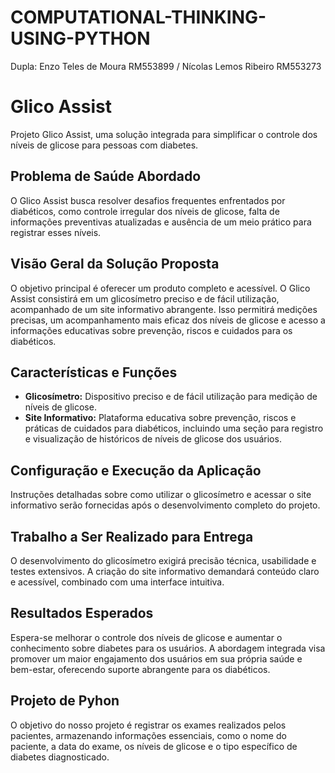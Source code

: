 # COMPUTATIONAL-THINKING-USING-PYTHON
Dupla: Enzo Teles de Moura RM553899 / Nícolas Lemos Ribeiro RM553273

# Glico Assist
Projeto Glico Assist, uma solução integrada para simplificar o controle dos níveis de glicose para pessoas com diabetes.

## Problema de Saúde Abordado

O Glico Assist busca resolver desafios frequentes enfrentados por diabéticos, como controle irregular dos níveis de glicose, falta de informações preventivas atualizadas e ausência de um meio prático para registrar esses níveis.

## Visão Geral da Solução Proposta

O objetivo principal é oferecer um produto completo e acessível. O Glico Assist consistirá em um glicosímetro preciso e de fácil utilização, acompanhado de um site informativo abrangente. Isso permitirá medições precisas, um acompanhamento mais eficaz dos níveis de glicose e acesso a informações educativas sobre prevenção, riscos e cuidados para os diabéticos.

## Características e Funções

- **Glicosímetro:** Dispositivo preciso e de fácil utilização para medição de níveis de glicose.
- **Site Informativo:** Plataforma educativa sobre prevenção, riscos e práticas de cuidados para diabéticos, incluindo uma seção para registro e visualização de históricos de níveis de glicose dos usuários.

## Configuração e Execução da Aplicação

Instruções detalhadas sobre como utilizar o glicosímetro e acessar o site informativo serão fornecidas após o desenvolvimento completo do projeto.

## Trabalho a Ser Realizado para Entrega

O desenvolvimento do glicosímetro exigirá precisão técnica, usabilidade e testes extensivos. A criação do site informativo demandará conteúdo claro e acessível, combinado com uma interface intuitiva.

## Resultados Esperados

Espera-se melhorar o controle dos níveis de glicose e aumentar o conhecimento sobre diabetes para os usuários. A abordagem integrada visa promover um maior engajamento dos usuários em sua própria saúde e bem-estar, oferecendo suporte abrangente para os diabéticos.
## Projeto de Pyhon 
O objetivo do nosso projeto é registrar os exames realizados pelos pacientes, armazenando informações essenciais, como o nome do paciente, a data do exame, os níveis de glicose e o tipo específico de diabetes diagnosticado.
